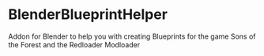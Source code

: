 # BlenderBlueprintHelper
 Addon for Blender to help you with creating Blueprints for the game Sons of the Forest and the Redloader Modloader

